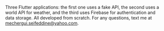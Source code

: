 Three Flutter applications: the first one uses a fake API, 
the second uses a world API for weather, 
and the third uses Firebase for authentication and data storage.
All developed from scratch.
For any questions, text me at mechergui.seifeddine@yahoo.com.

 
 
